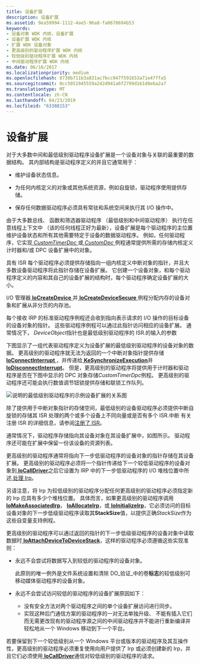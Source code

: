 ```yaml
---
title: 设备扩展
description: 设备扩展
ms.assetid: 9ea59994-1112-4ae5-96a8-fa0670694b53
keywords:
- 设备对象 WDK 内核，设备扩展
- 设备扩展 WDK 内核
- 扩展 WDK 设备对象
- 更高级别的驱动程序扩展 WDK 内核
- 较低级别驱动程序扩展 WDK 内核
- 中间驱动程序扩展 WDK 内核
ms.date: 06/16/2017
ms.localizationpriority: medium
ms.openlocfilehash: 8730b711b3a831ac7bcc947f591653a71e47ffa5
ms.sourcegitcommit: 0cc5051945559a242d941a6f2799d161d8eba2a7
ms.translationtype: MT
ms.contentlocale: zh-CN
ms.lasthandoff: 04/23/2019
ms.locfileid: "63388153"
---
```

# <a name="device-extensions"></a>设备扩展





对于大多数中间和最低级别驱动程序设备扩展是一个设备对象与关联的最重要的数据结构。 其内部结构是驱动程序定义的并且它通常用于：

-   维护设备状态信息。

-   为任何内核定义的对象或其他系统资源，例如自旋锁，驱动程序使用提供存储。

-   保存任何数据驱动程序必须具有常驻和系统空间来执行其 I/O 操作中。

由于大多数总线、 函数和筛选器驱动程序 （最低级别和中间驱动程序） 执行在任意线程上下文中 （该的任何线程正好为最新），设备扩展是每个驱动程序的主位置维护设备状态和所有其他需要特定于设备的数据驱动程序。 例如，任何驱动程序，它实现[ *CustomTimerDpc* ](https://msdn.microsoft.com/library/windows/hardware/ff542983)或[ *CustomDpc* ](https://msdn.microsoft.com/library/windows/hardware/ff542972)例程通常提供所需的存储内核定义计时器和/或 DPC 设备扩展中的对象。

具有 ISR 每个驱动程序必须提供存储指向一组内核定义中断对象的指针，并且大多数设备驱动程序将此指针存储在设备扩展。 它创建一个设备对象，和每个驱动程序定义的内容和其自己的设备扩展的结构时，每个驱动程序确定设备扩展的大小。

I/O 管理器[ **IoCreateDevice** ](https://msdn.microsoft.com/library/windows/hardware/ff548397)并[ **IoCreateDeviceSecure** ](https://msdn.microsoft.com/library/windows/hardware/ff548407)例程分配内存的设备对象和扩展从非分页的内存池。

每个接收 IRP 的标准驱动程序例程还会收到指向表示请求的 I/O 操作的目标设备的设备对象的指针。 这些驱动程序例程可以通过此指针访问相应的设备扩展。 通常情况下， *DeviceObject*指针也是最低级别驱动程序的 ISR.的输入的参数

下图显示了一组代表驱动程序定义为设备扩展的最低级别驱动程序的设备对象的数据。 更高级别的驱动程序就无法为返回的一个中断对象指针提供存储[ **IoConnectInterrupt** ](https://msdn.microsoft.com/library/windows/hardware/ff548371) ，并传递给[ **KeSynchronizeExecution**](https://msdn.microsoft.com/library/windows/hardware/ff553302)并[ **IoDisconnectInterrupt**](https://msdn.microsoft.com/library/windows/hardware/ff549089)。 但是，更高级别的驱动程序将提供用于计时器和驱动程序是否在下图中显示的 DPC 对象存储*CustomTimerDpc*例程。 更高级别的驱动程序还可能会执行数值调节钮锁提供存储和联锁工作队列。

![说明的最低级别驱动程序的示例设备扩展的关系图](images/3devext.png)

除了提供用于中断对象指针的存储空间，最低级别的设备驱动程序必须提供中断自旋锁的存储其 ISR 处理的两个或多个设备上不同向量或是否有多个 ISR.中断 有关注册 ISR 的详细信息，请参阅[注册了 ISR](registering-an-isr.md)。

通常情况下，驱动程序存储指向其设备对象在其设备扩展中，如图所示。 驱动程序还可能在扩展中保留一份该设备的资源列表。

更高级别的驱动程序通常将指向下一步低驱动程序的设备对象的指针存储在其设备扩展。 更高级别的驱动程序必须将一个指针传递给下一个较低驱动程序的设备对象到[ **IoCallDriver**](https://msdn.microsoft.com/library/windows/hardware/ff548336)之后它设置为 IRP 中的下一步低驱动程序的 I/O 堆栈位置中所述,[处理 Irp](handling-irps.md)。

另请注意，将 Irp 为较低级别的驱动程序分配任何更高级别的驱动程序必须指定新的 Irp 应具有多少个堆栈位置。 具体而言，如果更高级别的驱动程序调用[ **IoMakeAssociatedIrp**](https://msdn.microsoft.com/library/windows/hardware/ff549397)， [ **IoAllocateIrp**](https://msdn.microsoft.com/library/windows/hardware/ff548257)，或[ **IoInitializeIrp**](https://msdn.microsoft.com/library/windows/hardware/ff549315)，它必须访问的目标设备对象的下一步低级驱动程序读取其**StackSize**值，以提供正确*StackSize*作为这些自变量支持例程。

更高级别的驱动程序可以通过返回的指针的下一步低级驱动程序的设备对象中读取数据时[ **IoAttachDeviceToDeviceStack**](https://msdn.microsoft.com/library/windows/hardware/ff548300)，这样的驱动程序必须遵循这些实现准则：

-   永远不会尝试将数据写入到较低的驱动程序的设备对象。

    此原则的唯一例外是文件系统设置和清除 DO\_验证\_中的卷**标志**的较低级别可移动媒体驱动程序的设备对象。

-   永远不会尝试访问较低的驱动程序的设备扩展原因如下：

    -   没有安全方法对两个驱动程序之间的单个设备扩展访问进行同步。
    -   实现这种后门通信方案的驱动程序的一对无法单独升级、 不能有插入它们而无需更改现有的驱动程序源之间的中间驱动程序并不能进行重新编译并轻松地从一个 Windows 移动到下一个平台。

若要保留到下一个较低级别从一个 Windows 平台或版本的驱动程序及其互操作性，更高级别的驱动程序必须重复使用向用户提供了 Irp 或必须创建新的 Irp，并且它们必须使用[ **IoCallDriver**](https://msdn.microsoft.com/library/windows/hardware/ff548336)通信对较低级别的驱动程序的请求。

 

 




